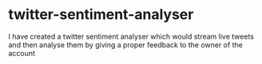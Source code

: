 # twitter-sentiment-analyser
I have created a twitter sentiment analyser which would stream live tweets and then analyse them by giving a proper feedback to the owner of the account
